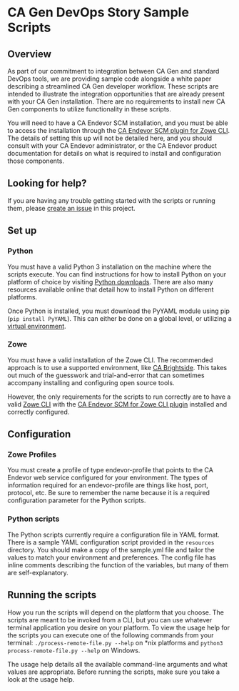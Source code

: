 # CA Gen DevOps Story Sample Scripts

## Overview

As part of our commitment to integration between CA Gen and standard DevOps tools, we are providing sample code
alongside a white paper describing a streamlined CA Gen developer workflow. These scripts are intended to illustrate the
integration opportunities that are already present with your CA Gen installation. There are no requirements to install
new CA Gen components to utilize functionality in these scripts.

You will need to have a CA Endevor SCM installation, and you must be able to access the installation through the [CA
Endevor SCM plugin for Zowe CLI](https://www.npmjs.com/package/@broadcom/endevor-for-zowe-cli). The details of setting this up will not be detailed here, and you should consult with
your CA Endevor administrator, or the CA Endevor product documentation for details on what is required to install and
configuration those components.

## Looking for help?

If you are having any trouble getting started with the scripts or running them, please
[create an issue](https://github.com/BroadcomMFD/zowe-cli-broadcom-product-scripts/issues) in this project.

## Set up

### Python

You must have a valid Python 3 installation on the machine where the scripts execute. You can find instructions for how
to install Python on your platform of choice by visiting [Python downloads](https://www.python.org/downloads). There are also many resources
available online that detail how to install Python on different platforms.

Once Python is installed, you must download the PyYAML module using pip (<code>pip install PyYAML</code>). This can
either be done on a global level, or utilizing a [virtual environment](https://docs.python.org/3/library/venv.html).

### Zowe

You must have a valid installation of the Zowe CLI. The recommended approach is to use a supported environment, like [CA
Brightside](https://www.broadcom.com/products/mainframe/application-development/brightside). This takes out much of the
guesswork and trial-and-error that can sometimes accompany installing and configuring open source tools.

However, the only requirements for the scripts to run correctly are to have a valid [Zowe CLI](https://www.npmjs.com/package/@zowe/cli) with the [CA Endevor SCM for
Zowe CLI plugin](https://www.npmjs.com/package/@broadcom/endevor-for-zowe-cli) installed and correctly configured.

## Configuration

### Zowe Profiles

You must create a profile of type endevor-profile that points to the CA Endevor web service configured for your
environment. The types of information required for an endevor-profile are things like host, port, protocol, etc. Be sure
to remember the name because it is a required configuration parameter for the Python scripts.

### Python scripts

The Python scripts currently require a configuration file in YAML format. There is a sample YAML configuration script
provided in the <code>resources</code> directory. You should make a copy of the sample.yml file and tailor the values to
match your environment and preferences. The config file has inline comments describing the function of the variables,
but many of them are self-explanatory.

## Running the scripts

How you run the scripts will depend on the platform that you choose. The scripts are meant to be invoked from a CLI, but
you can use whatever terminal application you desire on your platform. To view the usage help for the scripts you can
execute one of the following commands from your terminal:
<code>./process-remote-file.py --help</code> on *nix platforms and <code>python3 process-remote-file.py --help</code>
on Windows.

The usage help details all the available command-line arguments and what values are appropriate. Before running the
scripts, make sure you take a look at the usage help.

